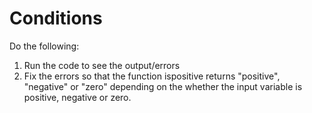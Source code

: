# Conditions

Do the following:
1. Run the code to see the output/errors
2. Fix the errors so that the function ispositive returns "positive", "negative" or "zero" depending on the whether the input variable is positive, negative or zero.
